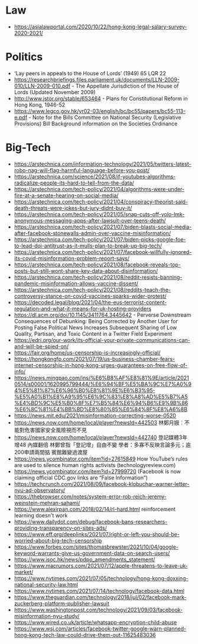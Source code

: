 # Law

- https://asialawportal.com/2020/10/22/hong-kong-legal-salary-survey-2020-2021/


# Politics

- ‘Lay peers in appeals to the House of Lords’ (1949) 65 LQR 22
- https://researchbriefings.files.parliament.uk/documents/LLN-2009-010/LLN-2009-010.pdf -  The Appellate Jurisdiction of the House of Lords (Updated November 2009)
- http://www.jstor.org/stable/653464 - Plans for Constitutional Reform in Hong Kong, 1946-52
- https://www.legco.gov.hk/yr02-03/english/bc/bc55/papers/bc55-113-e.pdf  - Note for the Bills Committee on National Security (Legislative Provisions) Bill Background information on the Societies Ordinance

# Big-Tech

- https://arstechnica.com/information-technology/2021/05/twitters-latest-robo-nag-will-flag-harmful-language-before-you-post/
- https://arstechnica.com/science/2021/08/if-youtubes-algorithms-radicalize-people-its-hard-to-tell-from-the-data/
- https://arstechnica.com/tech-policy/2021/04/algorithms-were-under-fire-at-a-senate-hearing-on-social-media/
- https://arstechnica.com/tech-policy/2021/04/conspiracy-theorist-said-death-threats-were-jokes-but-jury-didnt-buy-it/
- https://arstechnica.com/tech-policy/2021/05/snap-cuts-off-yolo-lmk-anonymous-messaging-apps-after-lawsuit-over-teens-death/
- https://arstechnica.com/tech-policy/2021/07/biden-blasts-social-media-after-facebook-stonewalls-admin-over-vaccine-misinformation/
- https://arstechnica.com/tech-policy/2021/07/biden-picks-google-foe-to-lead-doj-antitrust-as-it-mulls-plan-to-break-up-big-tech/
- https://arstechnica.com/tech-policy/2021/07/facebook-willfully-ignored-its-covid-misinformation-problem-report-says/
- https://arstechnica.com/tech-policy/2021/08/facebook-reveals-top-posts-but-still-wont-share-key-data-about-disinformation/
- https://arstechnica.com/tech-policy/2021/08/reddit-resists-banning-pandemic-misinformation-allows-vaccine-dissent/
- https://arstechnica.com/tech-policy/2021/08/reddits-teach-the-controversy-stance-on-covid-vaccines-sparks-wider-protest/
- https://decoded.legal/blog/2021/04/the-eus-terrorist-content-regulation-and-what-it-means-for-uk-hosting-providers
- https://dl.acm.org/doi/10.1145/3411764.3445642 - Perverse Downstream Consequences of Debunking: Being Corrected by Another User for Posting False Political News Increases Subsequent Sharing of Low Quality, Partisan, and Toxic Content in a Twitter Field Experiment
- https://edri.org/our-work/its-official-your-private-communications-can-and-will-be-spied-on/
- https://fair.org/home/us-censorship-is-increasingly-official/
- https://hongkongfp.com/2021/07/19/us-business-chamber-fears-internet-censorship-in-hong-kong-urges-guarantees-on-free-flow-of-info/
- https://news.mingpao.com/ins/%E6%B8%AF%E8%81%9E/article/20210514/s00001/1620995799444/%E6%94%BF%E5%BA%9C%E7%A0%94%E5%81%87%E6%96%B0%E8%81%9E%E6%B3%95-%E5%A0%B1%E8%A9%95%E6%9C%83%E8%A8%AD%E5%B7%A5%E4%BD%9C%E5%B0%8F%E7%B5%84%E6%94%B6%E9%9B%86%E6%8C%81%E4%BB%BD%E8%80%85%E6%84%8F%E8%A6%8B
- https://news.mit.edu/2021/misinformation-correcting-worse-0520
- https://news.now.com/home/local/player?newsId=442503 林鄭月娥︰不能對危害國家安全風險視而不見
- https://news.now.com/home/local/player?newsId=442740 登記媒體3年增48 內媒翻倍 林鄭曾指「登記增」自由不變 學者：多寡不反映言論多元；逾200申請兩間掂 賓館難變過渡屋
- https://news.ycombinator.com/item?id=27615849 How YouTube’s rules are used to silence human rights activists (technologyreview.com)
- https://news.ycombinator.com/item?id=27999720 (Facebook is now claiming official CDC.gov links are “False Information”)
- https://techcrunch.com/2021/08/09/facebook-klobuchar-warner-letter-nyu-ad-observatory/
- https://thebrowser.com/notes/system-error-rob-reich-jeremy-weinstein-mehran-sahami/
- https://www.alexirpan.com/2018/02/14/rl-hard.html reinforcement learning doesn't work
- https://www.dailydot.com/debug/facebook-bans-researchers-providing-transparency-on-sites-ads/
- https://www.eff.org/deeplinks/2021/07/right-or-left-you-should-be-worried-about-big-tech-censorship
- https://www.forbes.com/sites/thomasbrewster/2021/10/04/google-keyword-warrants-give-us-government-data-on-search-users/
- https://www.isoc.hk/news/pdpo_amendments_statement/
- https://www.macrumors.com/2021/07/12/apple-threatens-to-leave-uk-market/
- https://www.nytimes.com/2021/07/05/technology/hong-kong-doxxing-national-security-law.html
- https://www.nytimes.com/2021/07/14/technology/facebook-data.html
- https://www.theguardian.com/technology/2018/jul/02/facebook-mark-zuckerberg-platform-publisher-lawsuit
- https://www.washingtonpost.com/technology/2021/09/03/facebook-misinformation-nyu-study/
- https://www.wired.co.uk/article/whatsapp-encryption-child-abuse
- https://www.wsj.com/articles/facebook-twitter-google-warn-planned-hong-kong-tech-law-could-drive-them-out-11625483036


